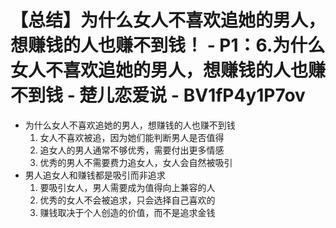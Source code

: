 # 【总结】为什么女人不喜欢追她的男人，想赚钱的人也赚不到钱！ - P1：6.为什么女人不喜欢追她的男人，想赚钱的人也赚不到钱 - 楚儿恋爱说 - BV1fP4y1P7ov

-   为什么女人不喜欢追她的男人，想赚钱的人也赚不到钱
    1.  女人不喜欢被追，因为她们能判断男人是否值得
    2.  追女人的男人通常不够优秀，需要付出更多情感
    3.  优秀的男人不需要费力追女人，女人会自然被吸引
-   男人追女人和赚钱都是吸引而非追求
    1.  要吸引女人，男人需要成为值得向上兼容的人
    2.  优秀的女人不会被追求，只会选择自己喜欢的
    3.  赚钱取决于个人创造的价值，而不是追求金钱